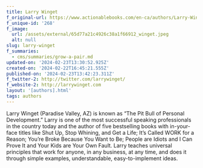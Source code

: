 ```yaml
---
title: Larry Winget
f_original-url: https://www.actionablebooks.com/en-ca/authors/Larry-Winget/
f_unique-id: '268'
f_image:
  url: /assets/external/65d77a21c4926c38a1f66912_winget.jpeg
  alt: null
slug: larry-winget
f_summaries:
  - cms/summaries/grow-a-pair.md
updated-on: '2024-02-23T13:30:52.925Z'
created-on: '2024-02-22T16:45:21.555Z'
published-on: '2024-02-23T13:42:23.311Z'
f_twitter-2: http://twitter.com/larrywinget‎/
f_website-2: http://larrywinget.com
layout: '[authors].html'
tags: authors
---
```


Larry Winget (Paradise Valley, AZ) is known as “The Pit Bull of Personal Development.” Larry is one of the most successful speaking professionals in the country today and the author of five bestselling books with in-your-face titles like Shut Up, Stop Whining, and Get a Life; It’s Called WORK for a Reason; You’re Broke Because You Want to Be; People are Idiots and I Can Prove It and Your Kids are Your Own Fault. Larry teaches universal principles that work for anyone, in any business, at any time, and does it through simple examples, understandable, easy-to-implement ideas.
